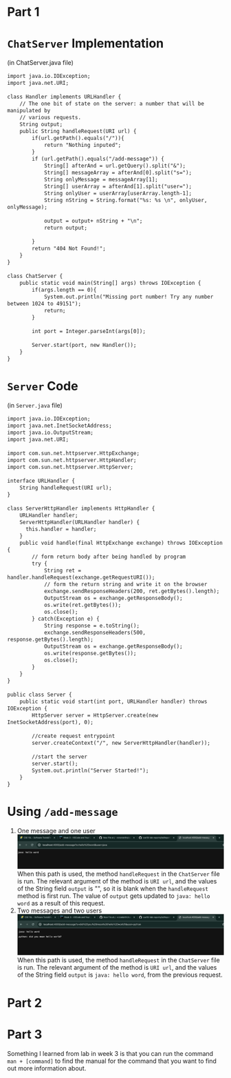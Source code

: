 # Part 1 
# `ChatServer` Implementation 
(in ChatServer.java file)
```
import java.io.IOException;
import java.net.URI;

class Handler implements URLHandler {
    // The one bit of state on the server: a number that will be manipulated by
    // various requests.
    String output;
    public String handleRequest(URI url) { 
        if(url.getPath().equals("/")){
            return "Nothing inputed";
        }
        if (url.getPath().equals("/add-message")) {
            String[] afterAnd = url.getQuery().split("&");
            String[] messageArray = afterAnd[0].split("s=");
            String onlyMessage = messageArray[1];
            String[] userArray = afterAnd[1].split("user=");
            String onlyUser = userArray[userArray.length-1];
            String nString = String.format("%s: %s \n", onlyUser, onlyMessage);

            output = output+ nString + "\n";
            return output;
                
        }
        return "404 Not Found!";
    }
}

class ChatServer {
    public static void main(String[] args) throws IOException {
        if(args.length == 0){
            System.out.println("Missing port number! Try any number between 1024 to 49151");
            return;
        }

        int port = Integer.parseInt(args[0]);

        Server.start(port, new Handler());
    }
}
```
# `Server` Code 
(in `Server.java` file)
```
import java.io.IOException;
import java.net.InetSocketAddress;
import java.io.OutputStream;
import java.net.URI;

import com.sun.net.httpserver.HttpExchange;
import com.sun.net.httpserver.HttpHandler;
import com.sun.net.httpserver.HttpServer;

interface URLHandler {
    String handleRequest(URI url);
}

class ServerHttpHandler implements HttpHandler {
    URLHandler handler;
    ServerHttpHandler(URLHandler handler) {
      this.handler = handler;
    }
    public void handle(final HttpExchange exchange) throws IOException {
        // form return body after being handled by program
        try {
            String ret = handler.handleRequest(exchange.getRequestURI());
            // form the return string and write it on the browser
            exchange.sendResponseHeaders(200, ret.getBytes().length);
            OutputStream os = exchange.getResponseBody();
            os.write(ret.getBytes());
            os.close();
        } catch(Exception e) {
            String response = e.toString();
            exchange.sendResponseHeaders(500, response.getBytes().length);
            OutputStream os = exchange.getResponseBody();
            os.write(response.getBytes());
            os.close();
        }
    }
}

public class Server {
    public static void start(int port, URLHandler handler) throws IOException {
        HttpServer server = HttpServer.create(new InetSocketAddress(port), 0);

        //create request entrypoint
        server.createContext("/", new ServerHttpHandler(handler));

        //start the server
        server.start();
        System.out.println("Server Started!");
    }
}
```
# Using `/add-message`
1. One message and one user
   ![Image](oneTime.jpeg)
   When this path is used, the method `handleRequest` in the `ChatServer` file is run.
   The relevant argument of the method is `URI url`, and the values of the String field `output` is "", so it is blank when the `handleRequest` method is first run.
   The value of `output` gets updated to `java: hello word` as a result of this request.
3. Two messages and two users
   ![Image](twoTimes.jpeg)
   When this path is used, the method `handleRequest` in the `ChatServer` file is run.
   The relevant argument of the method is `URI url`, and the values of the String field `output` is `java: hello word`, from the previous request.

# Part 2
# Part 3

Something I learned from lab in week 3 is that you can run the command `man + [command]` to find the manual for the command that you want to find out more information about.  
